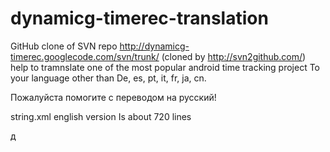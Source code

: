 dynamicg-timerec-translation
============================

GitHub clone of SVN repo http://dynamicg-timerec.googlecode.com/svn/trunk/ (cloned by http://svn2github.com/)
help to tramnslate one of the most popular android time tracking  project
To your language other than
De, es, pt, it, fr, ja, cn.

Пожалуйста помогите с переводом на русский!

string.xml english version Is about 720 lines 


д
